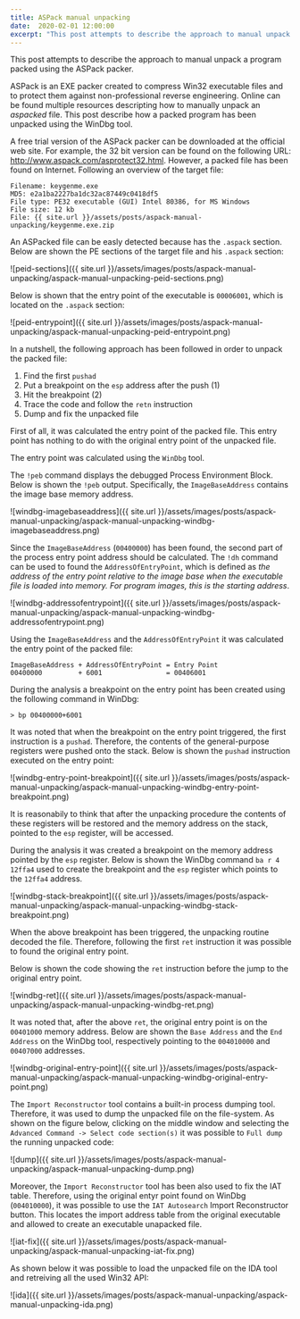 ```yaml
---
title: ASPack manual unpacking
date:  2020-02-01 12:00:00
excerpt: "This post attempts to describe the approach to manual unpack a sample program packed using the ASPack packer."
---
```


This post attempts to describe the approach to manual unpack a program packed using the ASPack packer.

ASPack is an EXE packer created to compress Win32 executable files and to protect them against non-professional reverse engineering. Online can be found multiple resources descripting how to manually unpack an *aspacked* file. This post describe how a packed program has been unpacked using the WinDbg tool.

A free trial version of the ASPack packer can be downloaded at the official web site. For example, the 32 bit version can be found on the following URL: http://www.aspack.com/asprotect32.html.
However, a packed file has been found on Internet. Following an overview of the target file:
```
Filename: keygenme.exe
MD5: e2a1ba2227ba1dc32ac87449c0418df5
File type: PE32 executable (GUI) Intel 80386, for MS Windows
File size: 12 kb
File: {{ site.url }}/assets/posts/aspack-manual-unpacking/keygenme.exe.zip
```

An ASPacked file can be easly detected because has the `.aspack` section. Below are shown the PE sections of the target file and his `.aspack` section:

![peid-sections]({{ site.url }}/assets/images/posts/aspack-manual-unpacking/aspack-manual-unpacking-peid-sections.png)

Below is shown that the entry point of the executable is `00006001`, which is located on the `.aspack` section:

![peid-entrypoint]({{ site.url }}/assets/images/posts/aspack-manual-unpacking/aspack-manual-unpacking-peid-entrypoint.png)


In a nutshell, the following approach has been followed in order to unpack the packed file:
1. Find the first `pushad`
2. Put a breakpoint on the `esp` address after the push (1)
3. Hit the breakpoint (2)
4. Trace the code and follow the `retn` instruction
5. Dump and fix the unpacked file


First of all, it was calculated the entry point of the packed file.
This entry point has nothing to do with the original entry point of the unpacked file.

The entry point was calculated using the `WinDbg` tool.

The `!peb` command displays the debugged Process Environment Block. Below is shown the `!peb` output. Specifically, the `ImageBaseAddress` contains the image base memory address.

![windbg-imagebaseaddress]({{ site.url }}/assets/images/posts/aspack-manual-unpacking/aspack-manual-unpacking-windbg-imagebaseaddress.png)

Since the `ImageBaseAddress` (`00400000`) has been found, the second part of the process entry point address should be calculated.
The `!dh` command can be used to found the `AddressOfEntryPoint`, which is defined as *the address of the entry point relative to the image base when the executable file is loaded into memory. For program images, this is the starting address*.

![windbg-addressofentrypoint]({{ site.url }}/assets/images/posts/aspack-manual-unpacking/aspack-manual-unpacking-windbg-addressofentrypoint.png)

Using the `ImageBaseAddress` and the `AddressOfEntryPoint` it was calculated the entry point of the packed file:
```
ImageBaseAddress + AddressOfEntryPoint = Entry Point
00400000         + 6001                = 00406001
```

During the analysis a breakpoint on the entry point has been created using the following command in WinDbg:
```
> bp 00400000+6001
```

It was noted that when the breakpoint on the entry point triggered, the first instruction is a `pushad`. Therefore, the contents of the general-purpose registers were pushed onto the stack. Below is shown the `pushad` instruction executed on the entry point:

![windbg-entry-point-breakpoint]({{ site.url }}/assets/images/posts/aspack-manual-unpacking/aspack-manual-unpacking-windbg-entry-point-breakpoint.png)

It is reasonabily to think that after the unpacking procedure the contents of these registers will be restored and the memory address on the stack, pointed to the `esp` register, will be accessed.

During the analysis it was created a breakpoint on the memory address pointed by the `esp` register. Below is shown the WinDbg command `ba r 4 12ffa4` used to create the breakpoint and the `esp` register which points to the `12ffa4` address.

![windbg-stack-breakpoint]({{ site.url }}/assets/images/posts/aspack-manual-unpacking/aspack-manual-unpacking-windbg-stack-breakpoint.png)

When the above breakpoint has been triggered, the unpacking routine decoded the file. Therefore, following the first `ret` instruction it was possible to found the original entry point.

Below is shown the code showing the `ret` instruction before the jump to the original entry point.

![windbg-ret]({{ site.url }}/assets/images/posts/aspack-manual-unpacking/aspack-manual-unpacking-windbg-ret.png)

It was noted that, after the above `ret`, the original entry point is on the `00401000` memory address. Below are shown the `Base Address` and the `End Address` on the WinDbg tool, respectively pointing to the `004010000` and `00407000` addresses.

![windbg-original-entry-point]({{ site.url }}/assets/images/posts/aspack-manual-unpacking/aspack-manual-unpacking-windbg-original-entry-point.png)

The `Import Reconstructor` tool contains a built-in process dumping tool. Therefore, it was used to dump the unpacked file on the file-system. As shown on the figure below, clicking on the middle window and selecting the `Advanced Command -> Select code section(s)` it was possible to `Full dump` the running unpacked code:

![dump]({{ site.url }}/assets/images/posts/aspack-manual-unpacking/aspack-manual-unpacking-dump.png)

Moreover, the `Import Reconstructor` tool has been also used to fix the IAT table. Therefore, using the original entyr point found on WinDbg (`004010000`), it was possible to use the `IAT Autosearch` Import Reconstructor button.
This locates the import address table from the original executable and allowed to create an executable unapacked file.

![iat-fix]({{ site.url }}/assets/images/posts/aspack-manual-unpacking/aspack-manual-unpacking-iat-fix.png)

As shown below it was possible to load the unpacked file on the IDA tool and retreiving all the used Win32 API:

![ida]({{ site.url }}/assets/images/posts/aspack-manual-unpacking/aspack-manual-unpacking-ida.png)



